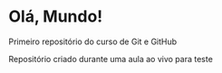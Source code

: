 # Olá, Mundo!
 Primeiro repositório do curso de Git e GitHub

Repositório criado durante uma aula ao vivo para teste